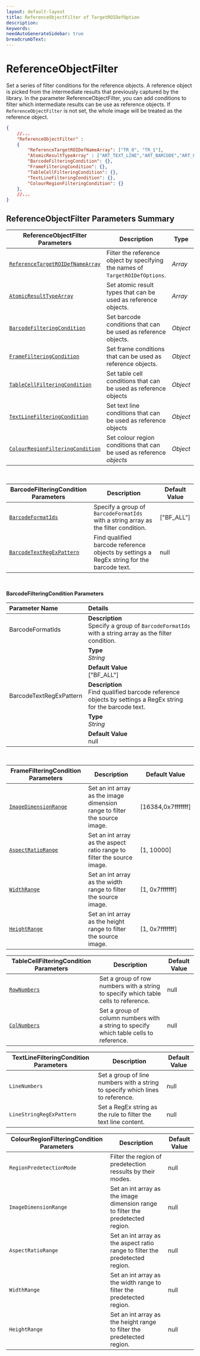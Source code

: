 ```yaml
---
layout: default-layout
title: ReferenceObjectFilter of TargetROIDefOption
description:
keywords:
needAutoGenerateSidebar: true
breadcrumbText:
---
```


# ReferenceObjectFilter

Set a series of filter conditions for the reference objects. A reference object is picked from the intermediate results that previously captured by the library. In the parameter ReferenceObjectFilter, you can add conditions to filter which intermediate results can be use as reference objects. If `ReferenceObjectFilter` is not set, the whole image will be treated as the reference object.

```json
{
    //...
    "ReferenceObjectFilter" :
    {
        "ReferenceTargetROIDefNameArray": ["TR_0", "TR_1"], 
        "AtomicResultTypeArray" : ["ART_TEXT_LINE","ART_BARCODE","ART_FRAME","ART_TABLE_CELL"], 
        "BarcodeFilteringCondition": {},
        "FrameFilteringCondition": {},
        "TableCellFilteringCondition": {},
        "TextLineFilteringCondition": {},
        "ColourRegionFilteringCondition": {}
    },
    //...
}
```

## ReferenceObjectFilter Parameters Summary

| ReferenceObjectFilter Parameters | Description | Type | Range | Default Value |
| -------------------------------- | ----------- | ---- | ----- | ------------- |
| [`ReferenceTargetROIDefNameArray`](#referencetargetroidefnamearray) | Filter the reference object by specifying the names of `TargetROIDefOptions`. | *Array* |  | null |
| [`AtomicResultTypeArray`](#atomicresulttypearray) | Set atomic result types that can be used as reference objects. | *Array* | Each array element should be one of the `AtomicResultType`. | ["ART_TEXT_LINE","ART_BARCODE","ART_TABLE_CELL", "ART_FRAME"] |
| [`BarcodeFilteringCondition`](#barcodefilteringcondition) | Set barcode conditions that can be used as reference objects. | *Object* |  | null |
| [`FrameFilteringCondition`](#framefilteringcondition) | Set frame conditions that can be used as reference objects. | *Object* |  | null |
| [`TableCellFilteringCondition`](#tablecellfilteringcondition) | Set table cell conditions that can be used as reference objects | *Object* |  | null |
| [`TextLineFilteringCondition`](#textlinefilteringcondition) | Set text line conditions that can be used as reference objects | *Object* |  | null |
| [`ColourRegionFilteringCondition`](#colourregionfilteringcondition) | Set colour region conditions that can be used as reference *objects* | *Object* |  | null |

&nbsp;

| BarcodeFilteringCondition Parameters | Description | Default Value |
| ------------------------------------ | ----------- | ------------- |
| [`BarcodeFormatIds`](#barcodeformatids) | Specify a group of `BarcodeFormatIds` with a string array as the filter condition. | ["BF_ALL"] |
| [`BarcodeTextRegExPattern`](#barcodetextregexpattern) | Find qualified barcode reference objects by settings a RegEx string for the barcode text. | null |

&nbsp;

**BarcodeFilteringCondition Parameters**

| Parameter Name | Details  |
| :------------- | :------- |
| BarcodeFormatIds | **Description**<br>Specify a group of `BarcodeFormatIds` with a string array as the filter condition. |
|  | **Type**<br>*String* |
|  | **Default Value**<br>["BF_ALL"] |
| BarcodeTextRegExPattern | **Description**<br>Find qualified barcode reference objects by settings a RegEx string for the barcode text. |
|  | **Type**<br>*String* |
|  | **Default Value**<br>null |

&nbsp;

| FrameFilteringCondition Parameters | Description | Default Value |
| ---------------------------------- | ----------- | ------------- |
| [`ImageDimensionRange`](#imagedimensionrange) | Set an int array as the image dimension range to filter the source image. | [16384,0x7fffffff] |
| [`AspectRatioRange`](#aspectratiorange) | Set an int array as the aspect ratio range to filter the source image. | [1, 10000] |
| [`WidthRange`](#widthrange) | Set an int array as the width range to filter the source image. | [1, 0x7fffffff] |
| [`HeightRange`](#heightrange) | Set an int array as the height range to filter the source image. | [1, 0x7fffffff] |

| TableCellFilteringCondition Parameters | Description | Default Value |
| -------------------------------------- | ----------- | ------------- |
| [`RowNumbers`](#rownumbers) | Set a group of row numbers with a string to specify which table cells to reference. | null |
| [`ColNumbers`](#colnumbers) | Set a group of column numbers with a string to specify which table cells to reference. | null |

| TextLineFilteringCondition Parameters | Description | Default Value |
| ------------------------------------- | ----------- | ------------- |
| `LineNumbers` | Set a group of line numbers with a string to specify which lines to reference. | null |
| `LineStringRegExPattern` | Set a RegEx string as the rule to filter the text line content. | null |

| ColourRegionFilteringCondition Parameters | Description | Default Value |
| ----------------------------------------- | ----------- | ------------- |
| `RegionPredetectionMode` | Filter the region of predetection ressults by their modes. | null |
| `ImageDimensionRange` | Set an int array as the image dimension range to filter the predetected region. | null |
| `AspectRatioRange`| Set an int array as the aspect ratio range to filter the predetected region. | null |
| `WidthRange` | Set an int array as the width range to filter the predetected region. | null |
| `HeightRange` | Set an int array as the height range to filter the predetected region. | null |
